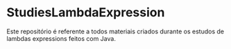 # StudiesLambdaExpression
Este repositório é referente a todos materiais criados durante os estudos de lambdas expressions feitos com Java.
